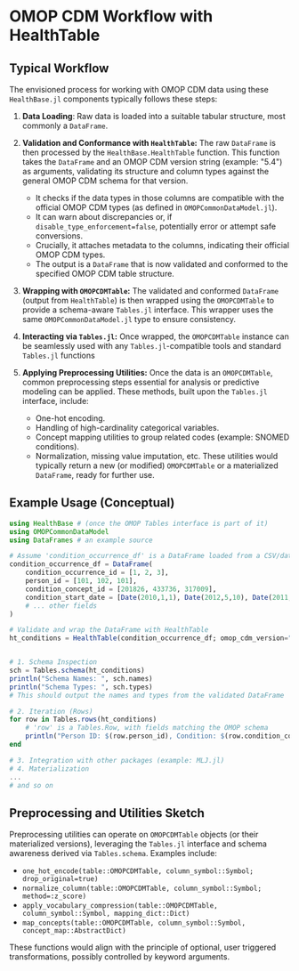 # OMOP CDM Workflow with HealthTable

## Typical Workflow

The envisioned process for working with OMOP CDM data using these `HealthBase.jl` components typically follows these steps:

1.  **Data Loading**:
    Raw data is loaded into a suitable tabular structure, most commonly a `DataFrame`.

2.  **Validation and Conformance with `HealthTable`:**
    The raw `DataFrame` is then processed by the `HealthBase.HealthTable` function. This function takes the `DataFrame` and an OMOP CDM version string (example: "5.4") as arguments, validating its structure and column types against the general OMOP CDM schema for that version.
    *   It checks if the data types in those columns are compatible with the official OMOP CDM types (as defined in `OMOPCommonDataModel.jl`).
    *   It can warn about discrepancies or, if `disable_type_enforcement=false`, potentially error or attempt safe conversions.
    *   Crucially, it attaches metadata to the columns, indicating their official OMOP CDM types.
    *   The output is a `DataFrame` that is now validated and conformed to the specified OMOP CDM table structure.

3.  **Wrapping with `OMOPCDMTable`:**
    The validated and conformed `DataFrame` (output from `HealthTable`) is then wrapped using the `OMOPCDMTable` to provide a schema-aware `Tables.jl` interface. This wrapper uses the same `OMOPCommonDataModel.jl` type to ensure consistency.

4.  **Interacting via `Tables.jl`:**
    Once wrapped, the `OMOPCDMTable` instance can be seamlessly used with any `Tables.jl`-compatible tools and standard `Tables.jl` functions

5.  **Applying Preprocessing Utilities:**
    Once the data is an `OMOPCDMTable`, common preprocessing steps essential for analysis or predictive modeling can be applied. These methods, built upon the `Tables.jl` interface, include:
    *   One-hot encoding.
    *   Handling of high-cardinality categorical variables.
    *   Concept mapping utilities to group related codes (example: SNOMED conditions).
    *   Normalization, missing value imputation, etc.
    These utilities would typically return a new (or modified) `OMOPCDMTable` or a materialized `DataFrame`, ready for further use.


## Example Usage (Conceptual)

```julia
using HealthBase # (once the OMOP Tables interface is part of it)
using OMOPCommonDataModel
using DataFrames # an example source

# Assume 'condition_occurrence_df' is a DataFrame loaded from a CSV/database
condition_occurrence_df = DataFrame(
    condition_occurrence_id = [1, 2, 3],
    person_id = [101, 102, 101],
    condition_concept_id = [201826, 433736, 317009],
    condition_start_date = [Date(2010,1,1), Date(2012,5,10), Date(2011,3,15)]
    # ... other fields
)

# Validate and wrap the DataFrame with HealthTable
ht_conditions = HealthTable(condition_occurrence_df; omop_cdm_version="5.4")


# 1. Schema Inspection
sch = Tables.schema(ht_conditions)
println("Schema Names: ", sch.names)
println("Schema Types: ", sch.types)
# This should output the names and types from the validated DataFrame

# 2. Iteration (Rows)
for row in Tables.rows(ht_conditions)
    # 'row' is a Tables.Row, with fields matching the OMOP schema
    println("Person ID: $(row.person_id), Condition: $(row.condition_concept_id)")
end

# 3. Integration with other packages (example: MLJ.jl)
# 4. Materialization
...
# and so on
```

## Preprocessing and Utilities Sketch

Preprocessing utilities can operate on `OMOPCDMTable` objects (or their materialized versions), leveraging the `Tables.jl` interface and schema awareness derived via `Tables.schema`. Examples include:

- `one_hot_encode(table::OMOPCDMTable, column_symbol::Symbol; drop_original=true)`
- `normalize_column(table::OMOPCDMTable, column_symbol::Symbol; method=:z_score)`
- `apply_vocabulary_compression(table::OMOPCDMTable, column_symbol::Symbol, mapping_dict::Dict)`
- `map_concepts(table::OMOPCDMTable, column_symbol::Symbol, concept_map::AbstractDict)`

These functions would align with the principle of optional, user triggered transformations, possibly controlled by keyword arguments.
